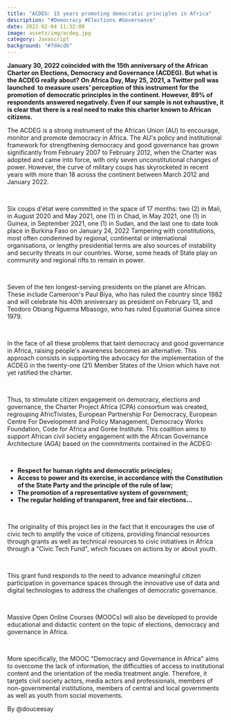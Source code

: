 ```yaml
---
title: "ACDEG: 15 years promoting democratic principles in Africa"
description: "#Democracy #Elections #Governance"
date: 2022-02-04 11:32:00
image: assets/img/acdeg.jpg
category: Javascript
background: "#7d4cdb"
---
```

<!--StartFragment-->

**January 30, 2022 coincided with the 15th anniversary of the African Charter on Elections, Democracy and Governance (ACDEG). But what is the ACDEG really about? On Africa Day, May 25, 2021, a Twitter poll was launched  to measure users’ perception of this instrument for the promotion of democratic principles in the continent. However, 89% of respondents answered negatively. Even if our sample is not exhaustive, it is clear that there is a real need to make this charter known to African citizens.** 

The ACDEG is a strong instrument of the African Union (AU) to encourage, monitor and promote democracy in Africa. The AU's policy and institutional framework for strengthening democracy and good governance has grown significantly from February 2007 to February 2012, when the Charter was adopted and came into force, with only seven unconstitutional changes of power. However, the curve of military coups has skyrocketed in recent years with more than 18 across the continent between March 2012 and January 2022. 

 

Six coups d'état were committed in the space of 17 months: two (2) in Mali, in August 2020 and May 2021, one (1) in Chad, in May 2021, one (1) in Guinea, in September 2021, one (1) in Sudan, and the last one to date took place in Burkina Faso on January 24, 2022 Tampering with constitutions, most often condemned by regional, continental or international organisations, or lengthy presidential terms are also sources of instability and security threats in our countries. Worse, some heads of State play on community and regional rifts to remain in power. 

 

Seven of the ten longest-serving presidents on the planet are African. These include Cameroon's Paul Biya, who has ruled the country since 1982 and will celebrate his 40th anniversary as president on February 13, and Teodoro Obiang Nguema Mbasogo, who has ruled Equatorial Guinea since 1979.

 

In the face of all these problems that taint democracy and good governance in Africa, raising people's awareness becomes an alternative. This approach consists in supporting the advocacy for the implementation of the ACDEG in the twenty-one (21) Member States of the Union which have not yet ratified the charter. 

 

Thus, to stimulate citizen engagement on democracy, elections and governance, the Charter Project Africa (CPA) consortium was created, regrouping AfricTivistes, European Partnership For Democracy, European Centre For Development and Policy Management, Democracy Works Foundation, Code for Africa and Gorée Institute. This coalition aims to support African civil society engagement with the African Governance Architecture (AGA) based on the commitments contained in the ACDEG:

 

* **Respect for human rights and democratic principles;**
* **Access to power and its exercise, in accordance with the Constitution of the State Party and the principle of the rule of law;**
* **The promotion of a representative system of government;**
* **The regular holding of transparent, free and fair elections…**

 

The originality of this project lies in the fact that it encourages the use of civic tech to amplify the voice of citizens, providing financial resources through grants as well as technical resources to civic initiatives in Africa through a "Civic Tech Fund", which focuses on actions by or about youth. 

 

This grant fund responds to the need to advance meaningful citizen participation in governance spaces through the innovative use of data and digital technologies to address the challenges of democratic governance. 

 

Massive Open Online Courses (MOOCs) will also be developed to provide educational and didactic content on the topic of elections, democracy and governance in Africa.

 

More specifically, the MOOC "Democracy and Governance in Africa" aims to overcome the lack of information, the difficulties of access to institutional content and the orientation of the media treatment angle. Therefore, it targets civil society actors, media actors and professionals, members of non-governmental institutions, members of central and local governments as well as youth from social movements.

<!--EndFragment-->



By <!--StartFragment-->@douceesay

<!--EndFragment-->